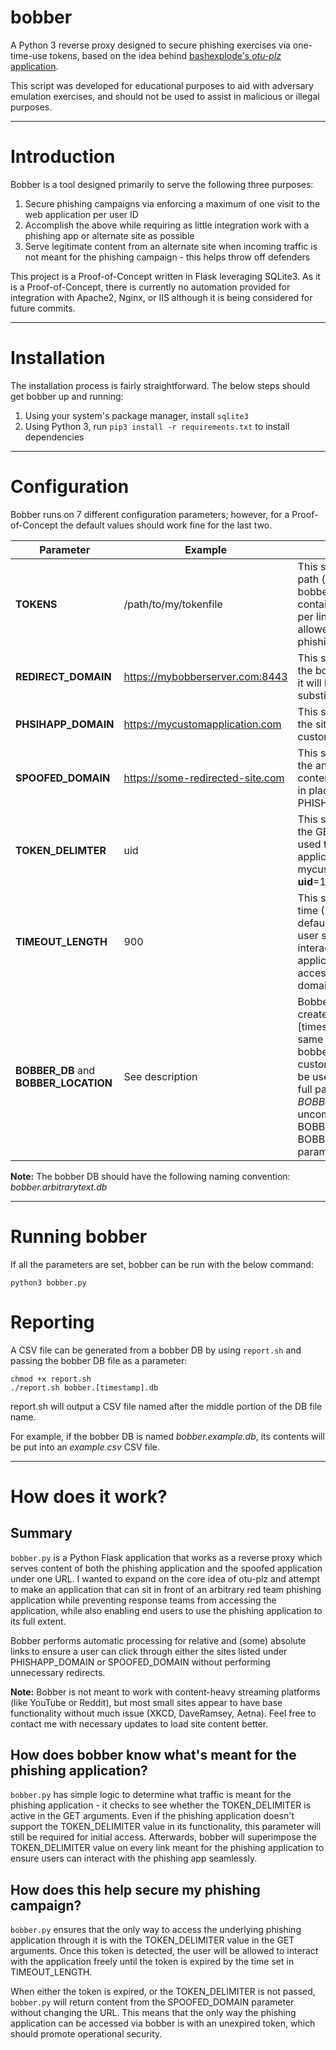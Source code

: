 # bobber
A Python 3 reverse proxy designed to secure phishing exercises via one-time-use tokens, based on the idea behind [bashexplode's *otu-plz* application](https://github.com/bashexplode/otu-plz). 

This script was developed for educational purposes to aid with adversary emulation exercises, and should not be used to assist in malicious or illegal purposes.

---

# Introduction
Bobber is a tool designed primarily to serve the following three purposes:
1. Secure phishing campaigns via enforcing a maximum of one visit to the web application per user ID
2. Accomplish the above while requiring as little integration work with a phishing app or alternate site as possible
3. Serve legitimate content from an alternate site when incoming traffic is not meant for the phishing campaign - this helps throw off defenders

This project is a Proof-of-Concept written in Flask leveraging SQLite3. As it is a Proof-of-Concept, there is currently no automation provided for integration with Apache2, Nginx, or IIS although it is being considered for future commits.

---

# Installation

The installation process is fairly straightforward. The below steps should get bobber up and running:
1. Using your system's package manager, install `sqlite3`
2. Using Python 3, run `pip3 install -r requirements.txt` to install dependencies

---

# Configuration
Bobber runs on 7 different configuration parameters; however, for a Proof-of-Concept the default values should work fine for the last two.

Parameter  |  Example | Description 
-------------- | ------------- | -----------
**TOKENS** | /path/to/my/tokenfile | This should be an absolute path (or relative path from bobber.py) to a file containing a list of IDs (one per line) that should be allowed to access the phishing application.
**REDIRECT_DOMAIN** | https://mybobberserver.com:8443 | This should be a full URL to the bobber application, as it will be used as a substitute for relative links.
**PHSIHAPP_DOMAIN** | https://mycustomapplication.com | This should be a full URL to the site hosting your custom app.
**SPOOFED_DOMAIN** | https://some-redirected-site.com | This should be a full URL to the an alternate site whose content should be served in place of PHISHAPP_DOMAIN.
**TOKEN_DELIMTER** | uid | This should be the value of the GET parameter being used to track custom application usage (e.g. mycustomapplication.com?**uid**=12345).
**TIMEOUT_LENGTH** | 900 | This should be amount of time (15 minutes by default) in seconds that a user should be able to interact with the phishing application before losing access to the phishing domain.
**BOBBER_DB** and **BOBBER_LOCATION** | See description | Bobber (by default) will create a bobber.[timestamp].db file in the same directory as the bobber.py file. However, a custom bobber DB file can be used by inserting the full path into *BOBBER_LOCATION* and uncommenting the BOBBER_DB line with the BOBBER_LOCATION parameter.

**Note:** The bobber DB should have the following naming convention: *bobber.arbitrarytext.db*

---

# Running bobber

If all the parameters are set, bobber can be run with the below command:
```
python3 bobber.py
```

# Reporting

A CSV file can be generated from a bobber DB by using `report.sh` and passing the bobber DB file as a parameter:
```
chmod +x report.sh
./report.sh bobber.[timestamp].db
```
report.sh will output a CSV file named after the middle portion of the DB file name.

For example, if the bobber DB is named *bobber.example.db*, its contents will be put into an *example.csv* CSV file.

---

# How does it work?
## Summary
`bobber.py` is a Python Flask application that works as a reverse proxy which serves content of both the phishing application and the spoofed application under one URL. I wanted to expand on the core idea of otu-plz and attempt to make an application that can sit in front of an arbitrary red team phishing application while preventing response teams from accessing the application, while also enabling end users to use the phishing application to its full extent.

Bobber performs automatic processing for relative and (some) absolute links to ensure a user can click through either the sites listed under PHISHAPP_DOMAIN or SPOOFED_DOMAIN without performing unnecessary redirects.

**Note:** Bobber is not meant to work with content-heavy streaming platforms (like YouTube or Reddit), but most small sites appear to have base functionality without much issue (XKCD, DaveRamsey, Aetna). Feel free to contact me with necessary updates to load site content better.

## How does bobber know what's meant for the phishing application?
`bobber.py` has simple logic to determine what traffic is meant for the phishing application - it checks to see whether the TOKEN_DELIMITER is active in the GET arguments. Even if the phishing application doesn't support the TOKEN_DELIMITER value in its functionality, this parameter will still be required for initial access. Afterwards, bobber will superimpose the TOKEN_DELIMITER value on every link meant for the phishing application to ensure users can interact with the phishing app seamlessly.

## How does this help secure my phishing campaign?
`bobber.py` ensures that the only way to access the underlying phishing application through it is with the TOKEN_DELIMITER value in the GET arguments. Once this token is detected, the user will be allowed to interact with the application freely until the token is expired by the time set in TIMEOUT_LENGTH.

When either the token is expired, or the TOKEN_DELIMITER is not passed, `bobber.py` will return content from the SPOOFED_DOMAIN parameter without changing the URL. This means that the only way the phishing application can be accessed via bobber is with an unexpired token, which should promote operational security.
